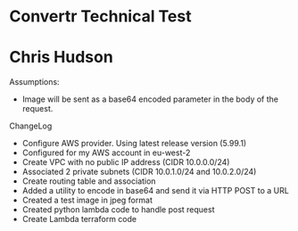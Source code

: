 # Convertr Technical Test
# Chris Hudson

Assumptions:
* Image will be sent as a base64 encoded parameter in the body of the request.

ChangeLog
* Configure AWS provider.  Using latest release version (5.99.1)
* Configured for my AWS account in eu-west-2
* Create VPC with no public IP address (CIDR 10.0.0.0/24)
* Associated 2 private subnets (CIDR 10.0.1.0/24 and 10.0.2.0/24)
* Create routing table and association
* Added a utility to encode in base64 and send it via HTTP POST to a URL
* Created a test image in jpeg format
* Created python lambda code to handle post request
* Create Lambda terraform code

